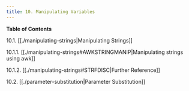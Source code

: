 ```yaml
---
title: 10. Manipulating Variables
---
```



**Table of Contents**

10.1. [[./manipulating-strings|Manipulating Strings]]

10.1.1. [[./manipulating-strings#AWKSTRINGMANIP|Manipulating strings using awk]]

10.1.2. [[./manipulating-strings#STRFDISC|Further Reference]]

10.2. [[./parameter-substitution|Parameter Substitution]]
